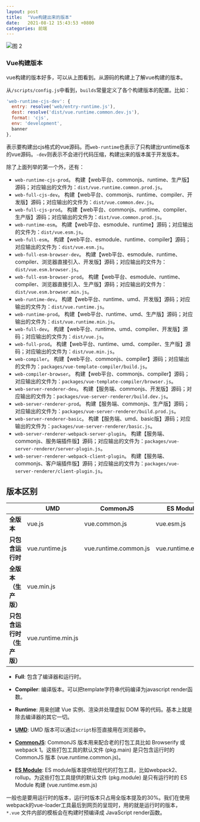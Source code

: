 ```yaml
---
layout: post
title:  "Vue构建出来的版本"
date:   2021-08-12 15:43:53 +0800
categories: 前端
---
```


![图 2](https://i.loli.net/2021/08/12/gPNOFU8ycMaV9Jh.png)  

### Vue构建版本

vue构建的版本好多，可以从上图看到。从源码的构建上了解vue构建的版本。

从`/scripts/config.js`中看到，`builds`常量定义了各个构建版本的配置。比如：

```javascript
'web-runtime-cjs-dev': {
  entry: resolve('web/entry-runtime.js'),
  dest: resolve('dist/vue.runtime.common.dev.js'),
  format: 'cjs',
  env: 'development',
  banner
},
```

表示要构建出cjs格式的vue源码。而`web-runtime`也表示了只构建出runtime版本的vue源码。`-dev`则表示不会进行代码压缩，构建出来的版本属于开发版本。

除了上面列举的第一个外，还有：

- `web-runtime-cjs-prod`。 构建【web平台、commonjs、runtime、生产版】源码；对应输出的文件为：`dist/vue.runtime.common.prod.js`。
- `web-full-cjs-dev`。 构建【web平台、commonjs、runtime、compiler、开发版】源码；对应输出的文件为：`dist/vue.common.dev.js`。
- `web-full-cjs-prod`。 构建【web平台、commonjs、runtime、compiler、生产版】源码；对应输出的文件为：`dist/vue.common.prod.js`。
- `web-runtime-esm`。 构建【web平台、esmodule、runtime】源码；对应输出的文件为：`dist/vue.esm.js`。
- `web-full-esm`。 构建【web平台、esmodule、runtime、compiler】源码；对应输出的文件为：`dist/vue.esm.js`。
- `web-full-esm-browser-dev`。 构建【web平台、esmodule、runtime、compiler、浏览器直接引入、开发版】源码；对应输出的文件为：`dist/vue.esm.browser.js`。
- `web-full-esm-browser-prod`。 构建【web平台、esmodule、runtime、compiler、浏览器直接引入、生产版】源码；对应输出的文件为：`dist/vue.esm.browser.min.js`。
- `web-runtime-dev`。 构建【web平台、runtime、umd、开发版】源码；对应输出的文件为：`dist/vue.runtime.js`。
- `web-runtime-prod`。 构建【web平台、runtime、umd、生产版】源码；对应输出的文件为：`dist/vue.runtime.min.js`。
- `web-full-dev`。 构建【web平台、runtime、umd、compiler、开发版】源码；对应输出的文件为：`dist/vue.js`。
- `web-full-prod`。 构建【web平台、runtime、umd、compiler、生产版】源码；对应输出的文件为：`dist/vue.min.js`。
- `web-compiler`。 构建【web平台、commonjs、compiler】源码；对应输出的文件为：`packages/vue-template-compiler/build.js`。
- `web-compiler-browser`。 构建【web平台、commonjs、compiler】源码；对应输出的文件为：`packages/vue-template-compiler/browser.js`。
- `web-server-renderer-dev`。 构建【服务端、commonjs、开发版】源码；对应输出的文件为：`packages/vue-server-renderer/build.dev.js`。
- `web-server-renderer-prod`。 构建【服务端、commonjs、生产版】源码；对应输出的文件为：`packages/vue-server-renderer/build.prod.js`。
- `web-server-renderer-basic`。 构建【服务端、umd、basic版】源码；对应输出的文件为：`packages/vue-server-renderer/basic.js`。
- `web-server-renderer-webpack-server-plugin`。 构建【服务端、commonjs、服务端插件版】源码；对应输出的文件为：`packages/vue-server-renderer/server-plugin.js`。
- `web-server-renderer-webpack-client-plugin`。 构建【服务端、commonjs、客户端插件版】源码；对应输出的文件为：`packages/vue-server-renderer/client-plugin.js`。


## 版本区别

| | UMD | CommonJS | ES Module |
| --- | --- | --- | --- |
| **全版本** | vue.js | vue.common.js | vue.esm.js |
| **只包含运行时** | vue.runtime.js | vue.runtime.common.js | vue.runtime.esm.js |
| **全版本（生产版）** | vue.min.js | | |
| **只包含运行时（生产版）** | vue.runtime.min.js | | |

- **Full**: 包含了编译器和运行时。

- **Compiler**: 编译版本。可以把template字符串代码编译为javascript render函数。

- **Runtime**: 用来创建 Vue 实例、渲染并处理虚拟 DOM 等的代码。基本上就是除去编译器的其它一切。

- **[UMD](https://github.com/umdjs/umd)**: UMD 版本可以通过`script`标签直接用在浏览器中。

- **[CommonJS](http://wiki.commonjs.org/wiki/Modules/1.1)**: CommonJS 版本用来配合老的打包工具比如 Browserify 或 webpack 1。这些打包工具的默认文件 (pkg.main) 是只包含运行时的 CommonJS 版本 (vue.runtime.common.js)。

- **[ES Module](http://exploringjs.com/es6/ch_modules.html)**: ES module版本提供给现代的打包工具，比如webpack2、rollup。为这些打包工具提供的默认文件 (pkg.module) 是只有运行时的 ES Module 构建 (vue.runtime.esm.js)


一般也是要用运行时的版本，运行时版本只占用全版本提及的30%。我们在使用webpack的vue-loader工具最后到网页的呈现时，用的就是运行时的版本，`*.vue` 文件内部的模板会在构建时预编译成 JavaScript render函数。